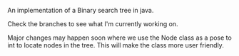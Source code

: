 An implementation of a Binary search tree in java.

Check the branches to see what I'm currently working on.

Major changes may happen soon where we use the Node class as a pose to int to locate nodes in the tree. This will make the class more user friendly.
